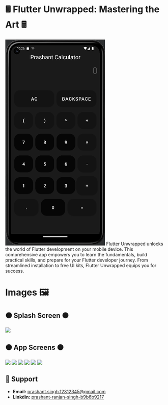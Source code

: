 
# 🖩 Flutter Unwrapped: Mastering the Art 🖩


![](https://raw.githubusercontent.com/Prashant-ranjan-singh-123/Android-Calculator/main/ScreenShot/Cal.PNG)
Flutter Unwrapped unlocks the world of Flutter development on your mobile device.  This comprehensive app empowers you to learn the fundamentals, build practical skills, and prepare for your Flutter developer journey.  From streamlined installation to free UI kits, Flutter Unwrapped equips you for success.

# Images 🖼️

## ⚫ Splash Screen ⚫
![](https://github.com/Prashant-ranjan-singh-123/flutter-Unwrapped/blob/master/readme_image/splash.png?raw=true)

## ⚫ App Screens ⚫
![](https://github.com/Prashant-ranjan-singh-123/flutter-Unwrapped/blob/master/readme_image/screen_1.jpeg?raw=true)
![](https://github.com/Prashant-ranjan-singh-123/flutter-Unwrapped/blob/master/readme_image/screen_2.jpeg?raw=true)
![](https://github.com/Prashant-ranjan-singh-123/flutter-Unwrapped/blob/master/readme_image/screen_3.jpeg?raw=true)
![](https://github.com/Prashant-ranjan-singh-123/flutter-Unwrapped/blob/master/readme_image/screen_4.jpeg?raw=true)
![](https://github.com/Prashant-ranjan-singh-123/flutter-Unwrapped/blob/master/readme_image/screen_5.jpeg?raw=true)
![](https://github.com/Prashant-ranjan-singh-123/flutter-Unwrapped/blob/master/readme_image/screen_6.jpeg?raw=true)

## 🙋 Support

- **Email:** [prashant.singh.12312345@gmail.com](https://mail.google.com/mail/u/?authuser=prashant.singh.12312345@gmail.com)
- **Linkdin:** [prashant-ranjan-singh-b9b6b9217](https://www.linkedin.com/in/prashant-ranjan-singh-b9b6b9217/)
